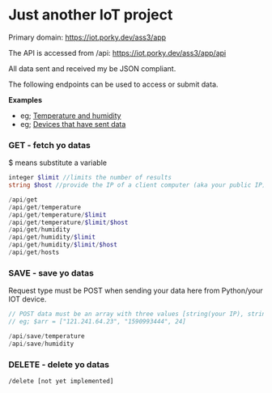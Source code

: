 # Just another IoT project

Primary domain: 
https://iot.porky.dev/ass3/app

The API is accessed from /api:
https://iot.porky.dev/ass3/app/api

All data sent and received my be JSON compliant.

The following endpoints can be used to access or submit data.

**Examples**
* eg; [Temperature and humidity](https://iot.porky.dev/ass3/app/api/get)
* eg; [Devices that have sent data](https://iot.porky.dev/ass3/app/api/get/hosts) 

### GET - fetch yo datas
$ means substitute a variable
```php
integer $limit //limits the number of results
string $host //provide the IP of a client computer (aka your public IP)t o fetch only results from that PC (IoT device) 

/api/get 
/api/get/temperature 
/api/get/temperature/$limit
/api/get/temperature/$limit/$host
/api/get/humidity 
/api/get/humidity/$limit
/api/get/humidity/$limit/$host
/api/get/hosts
```

### SAVE - save yo datas
Request type must be POST when sending your data here from Python/your IOT device.
```php
// POST data must be an array with three values [string(your IP), string(epoch timestamp), int(value)].
// eg; $arr = ["121.241.64.23", "1590993444", 24]

/api/save/temperature
/api/save/humidity
```

### DELETE - delete yo datas
``` /delete [not yet implemented] ```
